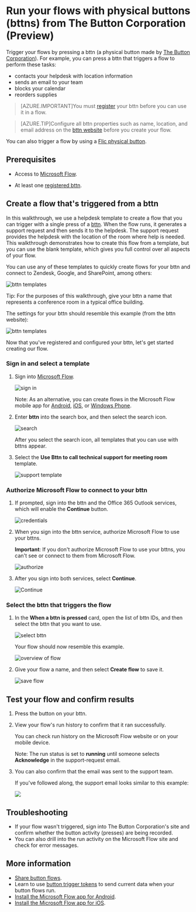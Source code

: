 <properties
	pageTitle="Start flows with bttns | Microsoft Flow"
	description="Learn how to start your flows with a bttn"
	services=""
	suite="flow"
	documentationCenter="na"
	authors="msftman"
	manager="anneta"
	editor=""
	tags=""/>

<tags
	ms.service="flow"
	ms.devlang="na"
	ms.topic="article"
	ms.tgt_pltfrm="na"
	ms.workload="na"
	ms.date="05/30/2017"
	ms.author="deonhe"/>

# Run your flows with physical buttons (bttns) from The Button Corporation (Preview)

Trigger your flows by pressing a bttn (a physical button made by [The Button Corporation](https://my.bt.tn/)). For example, you can press a bttn that triggers a flow to perform these tasks:

- contacts your helpdesk with location information
- sends an email to your team
- blocks your calendar
- reorders supplies

>[AZURE.IMPORTANT]You must [register](https://my.bt.tn/) your bttn before you can use it in a flow.

>[AZURE.TIP]Configure all bttn properties such as name, location, and email address on the [bttn website](https://my.bt.tn/) before you create your flow.

You can also trigger a flow by using a [Flic physical button](./flic-button-flows.md).

## Prerequisites

- Access to [Microsoft Flow](https://flow.microsoft.com).

- At least one [registered bttn](https://my.bt.tn/).

## Create a flow that's triggered from a bttn

In this walkthrough, we use a helpdesk template to create a flow that you can trigger with a single press of a [bttn](https://my.bt.tn/). When the flow runs, it generates a support request and then sends it to the helpdesk. The support request provides the helpdesk with the location of the room where help is needed. This walkthrough demonstrates how to create this flow from a template, but you can use the blank template, which gives you full control over all aspects of your flow.

You can use any of these templates to quickly create flows for your bttn and connect to Zendesk, Google, and SharePoint, among others:

![bttn templates](./media/bttn-button-flows/bttn-templates.png)

Tip: For the purposes of this walkthrough, give your bttn a name that represents a conference room in a typical office building.

The settings for your bttn should resemble this example (from the bttn website):

![bttn templates](./media/bttn-button-flows/bttn-config.png)

Now that you've registered and configured your bttn, let's get started creating our flow.

### Sign in and select a template

1. Sign into [Microsoft Flow](https://flow.microsoft.com).

	![sign in](./media/bttn-button-flows/sign-into-flow.png)

	Note: As an alternative, you can create flows in the Microsoft Flow mobile app for [Android](https://aka.ms/flowmobiledocsandroid), [iOS](https://aka.ms/flowmobiledocsios), or [Windows Phone](https://aka.ms/flowmobilewindows).

1. Enter **bttn** into the search box, and then select the search icon.

	![search](./media/bttn-button-flows/bttn-search-template.png)

	After you select the search icon, all templates that you can use with bttns appear.

1. Select the **Use Bttn to call technical support for meeting room** template.

	![support template](./media/bttn-button-flows/bttn-select-template.png)

### Authorize Microsoft Flow to connect to your bttn

1. If prompted, sign into the bttn and the Office 365 Outlook services, which will enable the **Continue** button.

	![credentials](./media/bttn-button-flows/bttn-provide-credentials.png)

1. When you sign into the bttn service, authorize Microsoft Flow to use your bttns.

	**Important**: If you don't authorize Microsoft Flow to use your bttns, you can't see or connect to them from Microsoft Flow.

	![authorize](./media/bttn-button-flows/authorize-bttn.png)

1. After you sign into both services, select **Continue**.

	![Continue](./media/bttn-button-flows/continue.png)

### Select the bttn that triggers the flow

1. In the **When a bttn is pressed** card, open the list of bttn IDs, and then select the bttn that you want to use.

	![select bttn](./media/bttn-button-flows/bttn-id.png)

	Your flow should now resemble this example.

	![overview of flow](./media/bttn-button-flows/bttn-done.png)

1. Give your flow a name, and then select **Create flow** to save it.

     ![save flow](./media/bttn-button-flows/save.png)

## Test your flow and confirm results

1. Press the button on your bttn.

1. View your flow's run history to confirm that it ran successfully.

	You can check run history on the Microsoft Flow website or on your mobile device.

	Note: The run status is set to **running** until someone selects **Acknowledge** in the support-request email.

1. You can also confirm that the email was sent to the support team.

	If you've followed along, the support email looks similar to this example:

	![](./media/bttn-button-flows/support-request-email.png)

## Troubleshooting

- If your flow wasn't triggered, sign into The Button Corporation's site and confirm whether the button activity (presses) are being recorded.
- You can also drill into the run activity on the Microsoft Flow site and check for error messages.

## More information

- [Share button flows](./share-buttons.md).
- Learn to use [button trigger tokens](./introduction-to-button-trigger-tokens.md) to send current data when your button flows run.
- [Install the Microsoft Flow app for Android](https://aka.ms/flowmobiledocsandroid).
- [Install the Microsoft Flow app for iOS](https://aka.ms/flowmobiledocsios).
